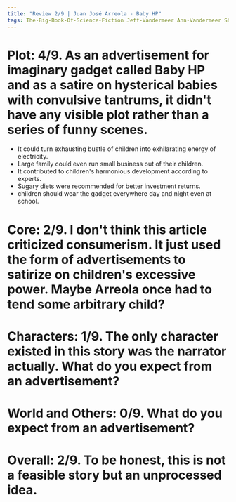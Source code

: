 ```yaml
---
title: "Review 2/9 | Juan José Arreola - Baby HP"
tags: The-Big-Book-Of-Science-Fiction Jeff-Vandermeer Ann-Vandermeer Short-Story Novelette Science-Fiction 1918-2001 1952
---
```


# Plot: 4/9. As an advertisement for imaginary gadget called Baby HP and as a satire on hysterical babies with convulsive tantrums, it didn't have any visible plot rather than a series of funny scenes.
+ It could turn exhausting bustle of children into exhilarating energy of electricity.
+ Large family could even run small business out of their children.
+ It contributed to children's harmonious development according to experts.
+ Sugary diets were recommended for better investment returns.
+ children should wear the gadget everywhere day and night even at school.


# Core: 2/9. I don't think this article criticized consumerism. It just used the form of advertisements to satirize on children's excessive power. Maybe Arreola once had to tend some arbitrary child?


# Characters: 1/9. The only character existed in this story was the narrator actually. What do you expect from an advertisement?


# World and Others: 0/9. What do you expect from an advertisement?



# Overall: 2/9. To be honest, this is not a feasible story but an unprocessed idea.

